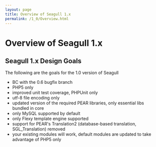 ```yaml
---
layout: page
title: Overview of Seagull 1.x
permalink: /1_0/Overview.html
---
```


<!-- Name: 1_0/Overview -->
<!-- Version: 6 -->
<!-- Last-Modified: 2010/03/26 11:21:14 -->
<!-- Author: demian -->

# Overview of Seagull 1.x

## Seagull 1.x Design Goals
The following are the goals for the 1.0 version of Seagull

 * BC with the 0.6 bugfix branch
 * PHP5 only
 * improved unit test coverage, PHPUnit only
 * utf-8 file encoding only
 * updated version of the required PEAR libraries, only essential libs bundled in core
 * only MySQL supported by default
 * only Flexy template engine supported
 * support for PEAR's  Translation2 (database-based translation, SGL\_Translation) removed
 * your existing modules will work, default modules are updated to take advantage of PHP5 only
